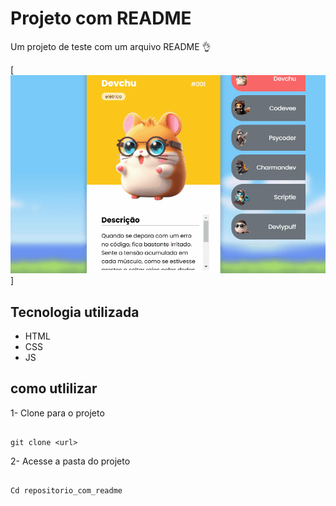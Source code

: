 # Projeto com README
Um projeto de teste com um arquivo README 👌

[<img src="./TelaPoke-dev.gif" alt="gif da tela do projeto Poke-dev">]

## Tecnologia utilizada
- HTML
- CSS
- JS

## como utlilizar

1- Clone para o projeto
```

git clone <url>
```

2- Acesse a pasta do projeto
```

Cd repositorio_com_readme
```